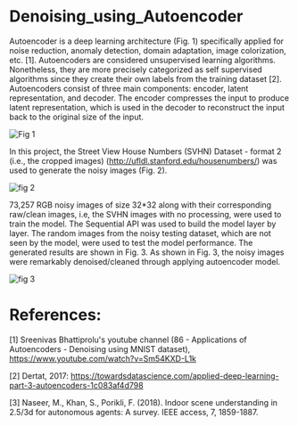 # Denoising_using_Autoencoder
Autoencoder is a deep learning architecture (Fig. 1) specifically applied for noise reduction, anomaly detection, domain adaptation, image colorization, etc. [1]. Autoencoders are considered unsupervised learning algorithms. Nonetheless, they are more precisely categorized as self supervised algorithms since they create their own labels from the training dataset [2]. Autoencoders consist of three main components: encoder, latent representation, and decoder. The encoder compresses the input to produce latent representation, which is used in the decoder to reconstruct the input back to the original size of the input. 

![Fig  1](https://user-images.githubusercontent.com/54812742/136612646-44666780-5ab5-4b35-be2c-bd40b56531ee.PNG)

In this project, the Street View House Numbers (SVHN) Dataset - format 2 (i.e., the cropped images) (http://ufldl.stanford.edu/housenumbers/) was used to generate the noisy images (Fig. 2). 

![fig  2](https://user-images.githubusercontent.com/54812742/136611358-62b788a0-ad27-412a-a651-879e76a536aa.PNG)

73,257 RGB noisy images of size 32*32 along with their corresponding raw/clean images, i.e, the SVHN images with no processing, were used to train the model. The Sequential API was used to build the model layer by layer. The random images from the noisy testing dataset, which are not seen by the model, were used to test the model performance. The generated results are shown in Fig. 3. As shown in Fig. 3, the noisy images were remarkably denoised/cleaned through applying autoencoder model.   

![fig  3](https://user-images.githubusercontent.com/54812742/136611938-83f9aa00-7598-4567-8170-c9558793df92.PNG)


# References:
[1] Sreenivas Bhattiprolu's youtube channel (86 - Applications of Autoencoders - Denoising using MNIST dataset), https://www.youtube.com/watch?v=Sm54KXD-L1k

[2] Dertat, 2017: https://towardsdatascience.com/applied-deep-learning-part-3-autoencoders-1c083af4d798

[3] Naseer, M., Khan, S., Porikli, F. (2018). Indoor scene understanding in 2.5/3d for autonomous agents: A survey. IEEE access, 7, 1859-1887.
